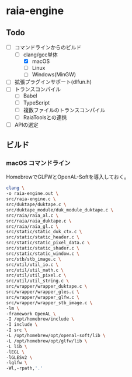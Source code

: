 # raia-engine

## Todo

- [ ] コマンドラインからのビルド
  - [ ] clang/gcc単体
    - [x] macOS
    - [ ] Linux
    - [ ] Windows(MinGW)
- [ ] 拡張プラグインサポート(dlfun.h)
- [ ] トランスコンパイル
  - [ ] Babel
  - [ ] TypeScript
  - [ ] 複数ファイルのトランスコンパイル
  - [ ] RaiaToolsとの連携
- [ ] APIの選定

## ビルド

### macOS コマンドライン

HomebrewでGLFWとOpenAL-Softを導入しておく。

```sh
clang \
-o raia-engine.out \
src/raia-engine.c \
src/duktape/duktape.c \
src/duktape_module/duk_module_duktape.c \
src/raia/raia_al.c \
src/raia/raia_duktape.c \
src/raia/raia_gl.c \
src/static/static_duk_ctx.c \
src/static/static_header.c \
src/static/static_pixel_data.c \
src/static/static_shader.c \
src/static/static_window.c \
src/stb/stb_image.c \
src/util/util_io.c \
src/util/util_math.c \
src/util/util_pixel.c \
src/util/util_string.c \
src/wrapper/wrapper_duktape.c \
src/wrapper/wrapper_gles.c \
src/wrapper/wrapper_glfw.c \
src/wrapper/wrapper_stb_image.c \
-lm \
-framework OpenAL \
-I /opt/homebrew/include \
-I include \
-I src \
-L /opt/homebrew/opt/openal-soft/lib \
-L /opt/homebrew/opt/glfw/lib \
-L lib \
-lEGL \
-lGLESv2 \
-lglfw \
-Wl,-rpath,'.'
```